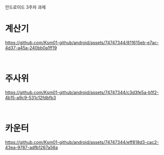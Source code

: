 안드로이드 3주차 과제

<h1>계산기</h1>

https://github.com/Ksm01-github/android/assets/74747344/811615eb-e7ac-4d37-a45a-240bb0a1ff19

<br>

<h1>주사위</h1>


https://github.com/Ksm01-github/android/assets/74747344/c3d3fe5a-b1f2-4b15-a9c9-531c12fdbfb3

<br>

<h1>카운터</h1>


https://github.com/Ksm01-github/android/assets/74747344/eff818d3-cac2-43ea-9787-adfb1267a56a




